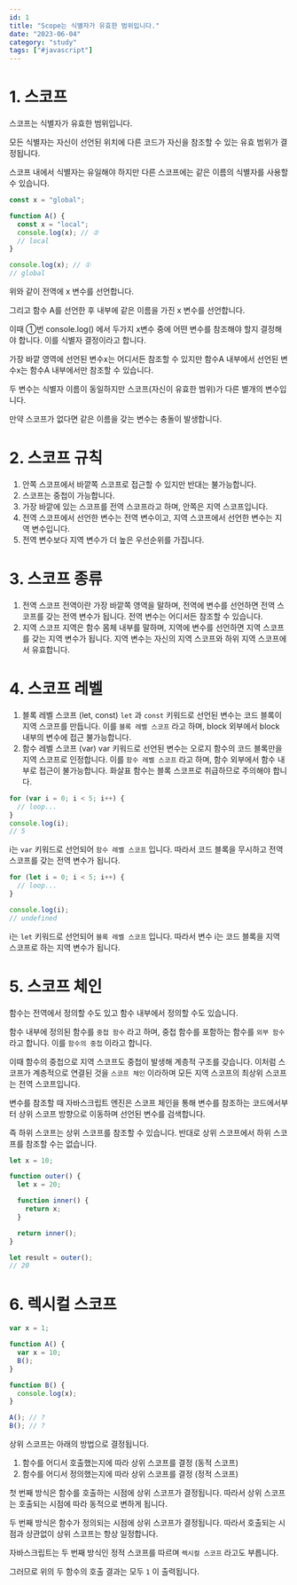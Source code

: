 ```yaml
---
id: 1
title: "Scope는 식별자가 유효한 범위입니다."
date: "2023-06-04"
category: "study"
tags: ["#javascript"]
---
```


# 1. 스코프

스코프는 식별자가 유효한 범위입니다.

모든 식별자는 자신이 선언된 위치에 다른 코드가 자신을 참조할 수 있는 유효 범위가 결정됩니다.

스코프 내에서 식별자는 유일해야 하지만 다른 스코프에는 같은 이름의 식별자를 사용할 수 있습니다.

```js
const x = "global";

function A() {
  const x = "local";
  console.log(x); // ②
  // local
}

console.log(x); // ①
// global
```

위와 같이 전역에 x 변수를 선언합니다.

그리고 함수 A를 선언한 후 내부에 같은 이름을 가진 x 변수를 선언합니다.

이때 ①번 console.log() 에서 두가지 x변수 중에 어떤 변수를 참조해야 할지 결정해야 합니다. 이를 식별자 결정이라고 합니다.

가장 바깥 영역에 선언된 변수x는 어디서든 참조할 수 있지만 함수A 내부에서 선언된 변수x는 함수A 내부에서만 참조할 수 있습니다.

두 변수는 식별자 이름이 동일하지만 스코프(자신이 유효한 범위)가 다른 별개의 변수입니다.

만약 스코프가 없다면 같은 이름을 갖는 변수는 충돌이 발생합니다.

# 2. 스코프 규칙

1. 안쪽 스코프에서 바깥쪽 스코프로 접근할 수 있지만 반대는 불가능합니다.
2. 스코프는 중첩이 가능합니다.
3. 가장 바깥에 있는 스코프를 전역 스코프라고 하며, 안쪽은 지역 스코프입니다.
4. 전역 스코프에서 선언한 변수는 전역 변수이고, 지역 스코프에서 선언한 변수는 지역 변수입니다.
5. 전역 변수보다 지역 변수가 더 높은 우선순위를 가집니다.

# 3. 스코프 종류

1. 전역 스코프
   전역이란 가장 바깥쪽 영역을 말하며, 전역에 변수를 선언하면 전역 스코프를 갖는 전역 변수가 됩니다. 전역 변수는 어디서든 참조할 수 있습니다.
2. 지역 스코프
   지역은 함수 몸체 내부를 말하며, 지역에 변수를 선언하면 지역 스코프를 갖는 지역 변수가 됩니다. 지역 변수는 자신의 지역 스코프와 하위 지역 스코프에서 유효합니다.

# 4. 스코프 레벨

1. 블록 레벨 스코프 (let, const)
   `let` 과 `const` 키워드로 선언된 변수는 코드 블록이 지역 스코프를 만듭니다. 이를 `블록 레벨 스코프` 라고 하며, block 외부에서 block 내부의 변수에 접근 불가능합니다.
2. 함수 레벨 스코프 (var)
   var 키워드로 선언된 변수는 오로지 함수의 코드 블록만을 지역 스코프로 인정합니다. 이를 `함수 레벨 스코프` 라고 하며, 함수 외부에서 함수 내부로 접근이 불가능합니다.
   화살표 함수는 블록 스코프로 취급하므로 주의해야 합니다.

```js
for (var i = 0; i < 5; i++) {
  // loop...
}
console.log(i);
// 5
```

i는 `var` 키워드로 선언되어 `함수 레벨 스코프` 입니다. 따라서 코드 블록을 무시하고 전역 스코프를 갖는 전역 변수가 됩니다.

```js
for (let i = 0; i < 5; i++) {
  // loop...
}

console.log(i);
// undefined
```

i는 `let` 키워드로 선언되어 `블록 레벨 스코프` 입니다. 따라서 변수 i는 코드 블록을 지역 스코프로 하는 지역 변수가 됩니다.

# 5. 스코프 체인

함수는 전역에서 정의할 수도 있고 함수 내부에서 정의할 수도 있습니다.

함수 내부에 정의된 함수를 `중첩 함수` 라고 하며, 중첩 함수를 포함하는 함수를 `외부 함수` 라고 합니다. 이를 `함수의 중첩` 이라고 합니다.

이때 함수의 중첩으로 지역 스코프도 중첩이 발생해 계층적 구조를 갖습니다. 이처럼 스코프가 계층적으로 연결된 것을 `스코프 체인` 이라하며 모든 지역 스코프의 최상위 스코프는 전역 스코프입니다.

변수를 참조할 때 자바스크립트 엔진은 스코프 체인을 통해 변수를 참조하는 코드에서부터 상위 스코프 방향으로 이동하며 선언된 변수를 검색합니다.

즉 하위 스코프는 상위 스코프를 참조할 수 있습니다. 반대로 상위 스코프에서 하위 스코프를 참조할 수는 없습니다.

```js
let x = 10;

function outer() {
  let x = 20;

  function inner() {
    return x;
  }

  return inner();
}

let result = outer();
// 20
```

# 6. 렉시컬 스코프

```js
var x = 1;

function A() {
  var x = 10;
  B();
}

function B() {
  console.log(x);
}

A(); // ?
B(); // ?
```

상위 스코프는 아래의 방법으로 결정됩니다.

1. 함수를 어디서 호출했는지에 따라 상위 스코프를 결정 (동적 스코프)
2. 함수를 어디서 정의했는지에 따라 상위 스코프를 결정 (정적 스코프)

첫 번째 방식은 함수를 호출하는 시점에 상위 스코프가 결정됩니다. 따라서 상위 스코프는 호출되는 시점에 따라 동적으로 변하게 됩니다.

두 번째 방식은 함수가 정의되는 시점에 상위 스코프가 결정됩니다. 따라서 호출되는 시점과 상관없이 상위 스코프는 항상 일정합니다.

자바스크립트는 두 번째 방식인 정적 스코프를 따르며 `렉시컬 스코프` 라고도 부릅니다.

그러므로 위의 두 함수의 호출 결과는 모두 `1` 이 출력됩니다.
